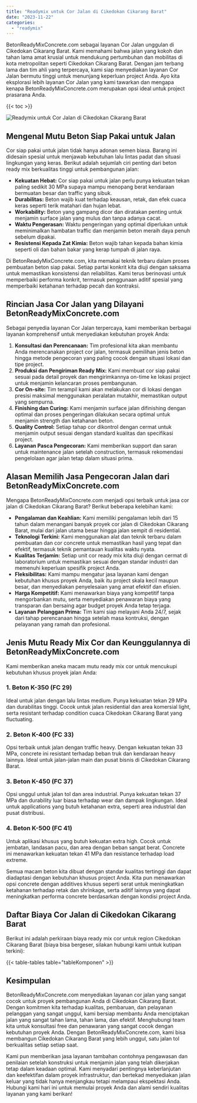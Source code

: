 ```yaml
---
title: "Readymix untuk Cor Jalan di Cikedokan Cikarang Barat"
date: "2023-11-22"
categories: 
  - "readymix"
---
```


BetonReadyMixConcrete.com sebagai layanan Cor Jalan unggulan di Cikedokan Cikarang Barat. Kami memahami bahwa jalan yang kokoh dan tahan lama amat krusial untuk mendukung pertumbuhan dan mobilitas di kota metropolitan seperti Cikedokan Cikarang Barat. Dengan jam terbang lama dan tim ahli yang terpercaya, kami siap menyediakan layanan Cor Jalan bermutu tinggi untuk menunjang keperluan project Anda. Ayo kita eksplorasi lebih layanan Cor Jalan yang kami tawarkan dan mengapa kenapa BetonReadyMixConcrete.com merupakan opsi ideal untuk project prasarana Anda.

{{< toc >}}

![Readymix untuk Cor Jalan di Cikedokan Cikarang Barat](https://betoncor8.github.io/cor/harga-beton-readymix-concrete%20(10).png)

## Mengenal Mutu Beton Siap Pakai untuk Jalan

Cor siap pakai untuk jalan tidak hanya adonan semen biasa. Barang ini didesain spesial untuk menjawab kebutuhan lalu lintas padat dan situasi lingkungan yang keras. Berikut adalah sejumlah ciri penting dari beton ready mix berkualitas tinggi untuk pembangunan jalan:

- **Kekuatan Hebat:** Cor siap pakai untuk jalan perlu punya kekuatan tekan paling sedikit 30 MPa supaya mampu menopang berat kendaraan bermuatan besar dan traffic yang sibuk.
- **Durabilitas:** Beton wajib kuat terhadap keausan, retak, dan efek cuaca keras seperti terik matahari dan hujan lebat.
- **Workability:** Beton yang gampang dicor dan diratakan penting untuk menjamin surface jalan yang mulus dan tanpa adanya cacat.
- **Waktu Pengerasan:** Waktu pengeringan yang optimal diperlukan untuk meminimalkan hambatan traffic dan menjamin beton meraih daya penuh sebelum dipakai.
- **Resistensi Kepada Zat Kimia:** Beton wajib tahan kepada bahan kimia seperti oli dan bahan bakar yang kerap tumpah di jalan raya.

Di BetonReadyMixConcrete.com, kita memakai teknik terbaru dalam proses pembuatan beton siap pakai. Setiap partai konkrit kita diuji dengan saksama untuk memastikan konsistensi dan reliabilitas. Kami terus berinovasi untuk memperbaiki performa konkrit, termasuk penggunaan aditif spesial yang memperbaiki ketahanan terhadap pecah dan kontraksi.

## Rincian Jasa Cor Jalan yang Dilayani BetonReadyMixConcrete.com

Sebagai penyedia layanan Cor Jalan terpercaya, kami memberikan berbagai layanan komprehensif untuk menyediakan kebutuhan proyek Anda:

1. **Konsultasi dan Perencanaan:** Tim profesional kita akan membantu Anda merencanakan project cor jalan, termasuk pemilihan jenis beton hingga metode pengecoran yang paling cocok dengan situasi lokasi dan tipe project.
2. **Produksi dan Pengiriman Ready Mix:** Kami membuat cor siap pakai sesuai pada detail proyek dan mengirimkannya on-time ke lokasi project untuk menjamin kelancaran proses pembangunan.
3. **Cor On-site:** Tim terampil kami akan melakukan cor di lokasi dengan presisi maksimal menggunakan peralatan mutakhir, memastikan output yang sempurna.
4. **Finishing dan Curing:** Kami menjamin surface jalan difinishing dengan optimal dan proses pengeringan dilakukan secara optimal untuk menjamin strength dan ketahanan beton.
5. **Quality Control:** Setiap tahap cor dikontrol dengan cermat untuk menjamin output sesuai dengan standard kualitas dan specifikasi project.
6. **Layanan Pasca Pengecoran:** Kami memberikan support dan saran untuk maintenance jalan setelah construction, termasuk rekomendasi pengelolaan agar jalan tetap dalam situasi prima.

## Alasan Memilih Jasa Pengecoran Jalan dari BetonReadyMixConcrete.com

Mengapa BetonReadyMixConcrete.com menjadi opsi terbaik untuk jasa cor jalan di Cikedokan Cikarang Barat? Berikut beberapa kelebihan kami:

- **Pengalaman dan Keahlian:** Kami memiliki pengalaman lebih dari 15 tahun dalam menangani banyak proyek cor jalan di Cikedokan Cikarang Barat, mulai dari jalan utama besar hingga jalan sempit di residential.
- **Teknologi Terkini:** Kami menggunakan alat dan teknik terbaru dalam pembuatan dan cor concrete untuk memastikan hasil yang tepat dan efektif, termasuk teknik pemantauan kualitas waktu nyata.
- **Kualitas Terjamin:** Setiap unit cor ready mix kita diuji dengan cermat di laboratorium untuk memastikan sesuai dengan standar industri dan memenuhi keperluan spesifik project Anda.
- **Fleksibilitas:** Kami mampu mengatur jasa layanan kami dengan kebutuhan khusus proyek Anda, baik itu project skala kecil maupun besar, dan menyediakan penyelesaian yang amat efektif dan efisien.
- **Harga Kompetitif:** Kami menawarkan biaya yang kompetitif tanpa mengorbankan mutu, serta menyediakan penawaran biaya yang transparan dan bersaing agar budget proyek Anda tetap terjaga.
- **Layanan Pelanggan Prima:** Tim kami siap melayani Anda 24/7, sejak dari tahap perencanaan hingga setelah masa kontruksi, dengan pelayanan yang ramah dan profesional.

## Jenis Mutu Ready Mix Cor dan Keunggulannya di BetonReadyMixConcrete.com

Kami memberikan aneka macam mutu ready mix cor untuk mencukupi kebutuhan khusus proyek jalan Anda:

### 1\. Beton K-350 (FC 29)

Ideal untuk jalan dengan lalu lintas medium. Punya kekuatan tekan 29 MPa dan durabilitas tinggi. Cocok untuk jalan residential dan area komersial light, serta resistant terhadap condition cuaca Cikedokan Cikarang Barat yang fluctuating.

### 2\. Beton K-400 (FC 33)

Opsi terbaik untuk jalan dengan traffic heavy. Dengan kekuatan tekan 33 MPa, concrete ini resistant terhadap beban truk dan kendaraan heavy lainnya. Ideal untuk jalan-jalan main dan pusat bisnis di Cikedokan Cikarang Barat.

### 3\. Beton K-450 (FC 37)

Opsi unggul untuk jalan tol dan area industrial. Punya kekuatan tekan 37 MPa dan durability luar biasa terhadap wear dan dampak lingkungan. Ideal untuk applications yang butuh ketahanan extra, seperti area industrial dan pusat distribusi.

### 4\. Beton K-500 (FC 41)

Untuk aplikasi khusus yang butuh kekuatan extra high. Cocok untuk jembatan, landasan pacu, dan area dengan beban sangat berat. Concrete ini menawarkan kekuatan tekan 41 MPa dan resistance terhadap load extreme.

Semua macam beton kita dibuat dengan standar kualitas tertinggi dan dapat diadaptasi dengan kebutuhan khusus project Anda. Kita pun menawarkan opsi concrete dengan additives khusus seperti serat untuk meningkatkan ketahanan terhadap retak dan shrinkage, serta aditif lainnya yang dapat meningkatkan performa concrete berdasarkan dengan kondisi project Anda.

## Daftar Biaya Cor Jalan di Cikedokan Cikarang Barat

Berikut ini adalah perkiraan biaya ready mix cor untuk region Cikedokan Cikarang Barat (biaya bisa bergeser, silakan hubungi kami untuk kutipan terkini):

{{< table-tables table="tableKomponen" >}}

## Kesimpulan

BetonReadyMixConcrete.com menyediakan layanan cor jalan yang sangat cocok untuk proyek pembangunan Anda di Cikedokan Cikarang Barat. Dengan komitmen kita terhadap kualitas, pembaruan, dan pelayanan pelanggan yang sangat unggul, kami bersiap membantu Anda menciptakan jalan yang sangat tahan lama, tahan lama, dan efektif. Menghubungi team kita untuk konsultasi free dan penawaran yang sangat cocok dengan kebutuhan proyek Anda. Dengan BetonReadyMixConcrete.com, kami bisa membangun Cikedokan Cikarang Barat yang lebih unggul, satu jalan tol berkualitas setiap setiap saat.

Kami pun memberikan jasa layanan tambahan contohnya pengawasan dan penilaian setelah konstruksi untuk menjamin jalan yang telah dikerjakan tetap dalam keadaan optimal. Kami menyadari pentingnya keberlanjutan dan keefektifan dalam proyek infrastruktur, dan bertekad menyediakan jalan keluar yang tidak hanya menjangkau tetapi melampaui ekspektasi Anda. Hubungi kami hari ini untuk memulai proyek Anda dan alami sendiri kualitas layanan yang kami berikan!
